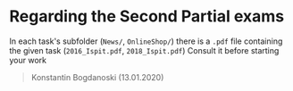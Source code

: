 # Regarding the Second Partial exams
In each task's subfolder (`News/`, `OnlineShop/`) 
there is a `.pdf` file containing the given task (`2016_Ispit.pdf`, `2018_Ispit.pdf`)
Consult it before starting your work
> Konstantin Bogdanoski (13.01.2020)
